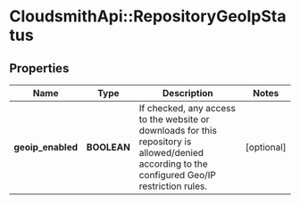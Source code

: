 # CloudsmithApi::RepositoryGeoIpStatus

## Properties
Name | Type | Description | Notes
------------ | ------------- | ------------- | -------------
**geoip_enabled** | **BOOLEAN** | If checked, any access to the website or downloads for this repository is allowed/denied according to the configured Geo/IP restriction rules. | [optional] 


